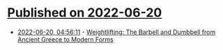 # [Published on 2022-06-20](index.md)

* [2022-06-20, 04:56:11](https://news.ycombinator.com/item?id=31806428) - [Weightlifting: The Barbell and Dumbbell from Ancient Greece to Modern Forms](https://www.researchgate.net/profile/Jan-Todd-2/publication/235350711_From_Milo_to_Milo_A_History_of_Barbells_Dumbells_and_Indian_Clubs/links/0912f51132d0b26919000000/From-Milo-to-Milo-A-History-of-Barbells-Dumbells-and-Indian-Clubs.pdf?origin=publication_detail)
